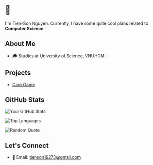 # 👋 
I'm Tien-Son Nguyen. Currently, I have some quite cool plans related to **Computer Science**.

## About Me
- 🎓 Studies at University of Science, VNUHCM.

## Projects
- [Caro Game](https://github.com/unclenui/CSC00004-Caro)

## GitHub Stats
![Your GitHub Stats](https://github-readme-stats.vercel.app/api?username=unclenui&show_icons=true&theme=radical)

![Top Languages](https://github-readme-stats.vercel.app/api/top-langs/?username=unclenui&layout=compact)

![Random Quote](https://quotes-github-readme.vercel.app/api?type=horizontal&theme=radical)


## Let's Connect
- 📧 Email: tienson19273@gmail.com
